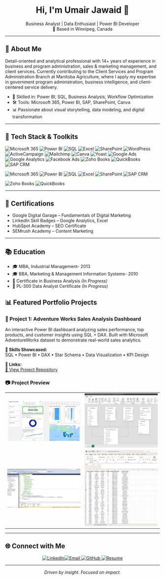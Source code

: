<h1 align="center">Hi, I'm Umair Jawaid 👋</h1>

<p align="center">
  Business Analyst | Data Enthusiast | Power BI Developer  
  <br>
  📍 Based in Winnipeg, Canada
</p>

---

## 💼 About Me

Detail-oriented and analytical professional with 14+ years of experience in business and program administration, sales & marketing management, and client services. Currently contributing to the Client Services and Program Administration Branch at Manitoba Agriculture, where I apply my expertise in government program administration, business intelligence, and client-centered service delivery.



- 🧠 Skilled in: Power BI, SQL, Business Analysis, Workflow Optimization  
- 🛠️ Tools: Microsoft 365, Power BI, SAP, SharePoint, Canva  
- 📊 Passionate about visual storytelling, data modeling, and digital transformation

---

## 🧰 Tech Stack & Toolkits

![Microsoft 365](https://img.shields.io/badge/-Microsoft_365-D83B01?style=flat&logo=microsoft&logoColor=white)
![Power BI](https://img.shields.io/badge/-Power_BI-F2C811?style=flat&logo=power-bi&logoColor=black)
![SQL](https://img.shields.io/badge/-SQL-4479A1?style=flat&logo=postgresql&logoColor=white)
![Excel](https://img.shields.io/badge/-Excel-217346?style=flat&logo=microsoft-excel&logoColor=white)
![SharePoint](https://img.shields.io/badge/-SharePoint-0078D4?style=flat&logo=microsoft-sharepoint&logoColor=white)
![WordPress](https://img.shields.io/badge/-WordPress-21759B?style=flat&logo=wordpress&logoColor=white)
![ActiveCampaign](https://img.shields.io/badge/-ActiveCampaign-1572A1?style=flat&logo=activecampaign&logoColor=white)
![Mailchimp](https://img.shields.io/badge/-Mailchimp-FFE01B?style=flat&logo=mailchimp&logoColor=black)
![Canva](https://img.shields.io/badge/-Canva-00C4CC?style=flat&logo=canva&logoColor=white)
![Yoast](https://img.shields.io/badge/-Yoast-A4286A?style=flat&logo=yoast&logoColor=white)
![Google Ads](https://img.shields.io/badge/-Google_Ads-4285F4?style=flat&logo=googleads&logoColor=white)
![Google Analytics](https://img.shields.io/badge/-Google_Analytics-F57C00?style=flat&logo=googleanalytics&logoColor=white)
![Facebook Ads](https://img.shields.io/badge/-Facebook_Ads-1877F2?style=flat&logo=facebook&logoColor=white)
![Zoho Books](https://img.shields.io/badge/-Zoho_Books-FF5722?style=flat&logo=zoho&logoColor=white)
![QuickBooks](https://img.shields.io/badge/-QuickBooks-21A366?style=flat&logo=intuit&logoColor=white)
![SAP CRM](https://img.shields.io/badge/-SAP_CRM-0FAAFF?style=flat&logo=sap&logoColor=white)


![Microsoft 365](https://img.shields.io/badge/-Microsoft_365-D83B01?style=flat&logo=microsoft&logoColor=white)
![Power BI](https://img.shields.io/badge/-Power_BI-F2C811?style=flat&logo=power-bi&logoColor=black)
![SQL](https://img.shields.io/badge/-SQL-4479A1?style=flat&logo=postgresql&logoColor=white)
![Excel](https://img.shields.io/badge/-Excel-217346?style=flat&logo=microsoft-excel&logoColor=white)
![SharePoint](https://img.shields.io/badge/-SharePoint-0078D4?style=flat&logo=microsoft-sharepoint&logoColor=white)
![SAP CRM](https://img.shields.io/badge/-SAP_CRM-0FAAFF?style=flat&logo=sap&logoColor=white)


![Zoho Books](https://img.shields.io/badge/-Zoho_Books-FF5722?style=flat&logo=zoho&logoColor=white)
![QuickBooks](https://img.shields.io/badge/-QuickBooks-21A366?style=flat&logo=intuit&logoColor=white)

---

## 📜 Certifications

- Google Digital Garage – Fundamentals of Digital Marketing  
- LinkedIn Skill Badges – Google Analytics, Excel  
- HubSpot Academy – SEO Certificate  
- SEMrush Academy – Content Marketing  

---

## 📚 Education

- 🎓 MBA, Industrial Management- 2013  
- 🎓 BBA, Marketing & Management Information Systems- 2010  
- 📘 Certificate in Business Analysis *(In Progress)*  
- 📘 PL-300 Data Analyst Certificate *(In Progress)*



## 📊 Featured Portfolio Projects

### 🎯 Project 1: Adventure Works Sales Analysis Dashboard

An interactive Power BI dashboard analyzing sales performance, top products, and customer insights using SQL + DAX. Built with Microsoft AdventureWorks dataset to demonstrate real-world sales analytics.

**🧩 Skills Showcased:**  
SQL • Power BI • DAX • Star Schema • Data Visualization • KPI Design

**🔗 Links:**  
[📂 View Project Repository](https://github.com/UmairBaqar/Adventure-Works-Power-Bi-Dashboard-.git)

<h3>📷 Project Preview</h3>

<table>
  <tr>
    <td><img src="U Jawaid Dashboard Screen 1.png" width="500"></td>
    <td><img src="U Jawaid Dashboard Screen 4 Data Modeling.png" width="500"></td>
  </tr>
  <tr>
    <td><img src="U Jawaid Dashboard Screen 5 SQL.png" width="500"></td>
    <td><img src="U Jawaid Dashboard Screen 6 Cleaned Data.png" width="500"></td>
  </tr>
</table>



---

## 🌐 Connect with Me


<p align="center"><a href="https://www.linkedin.com/in/umairjaw" target="_blank"><img src="https://img.shields.io/badge/-LinkedIn-0A66C2?style=for-the-badge&logo=linkedin&logoColor=white" alt="LinkedIn"></a><a href="mailto:umairbaqar@yahoo.com"><img src="https://img.shields.io/badge/-Email-D14836?style=for-the-badge&logo=gmail&logoColor=white" alt="Email"></a><a href="https://umairbaqar.github.io/BI/" target="_blank">
  <img src="https://img.shields.io/badge/-GitHub-181717?style=for-the-badge&logo=github&logoColor=white" alt="GitHub">
</a><a href="https://umairbaqar.github.io/BI/Umair%20Jawaid%20Resume.pdf" download>
  <img src="https://img.shields.io/badge/-Resume-6A5ACD?style=for-the-badge&logo=read-the-docs&logoColor=white" alt="Resume"></a></p>


---

<p align="center">
  <i>Driven by insight. Focused on impact.</i>
</p>
